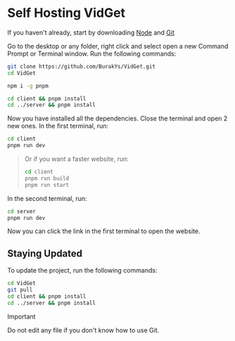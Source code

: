 # Self Hosting VidGet

If you haven't already, start by downloading [Node](https://nodejs.org) and [Git](https://git-scm.com)

Go to the desktop or any folder, right click and select open a new Command Prompt or Terminal window. Run the following commands:

```bash
git clone https://github.com/BurakYs/VidGet.git
cd VidGet

npm i -g pnpm

cd client && pnpm install
cd ../server && pnpm install
```

Now you have installed all the dependencies. Close the terminal and open 2 new ones. In the first terminal, run:

```bash
cd client
pnpm run dev
```

> Or if you want a faster website, run:
> ```bash
> cd client
> pnpm run build
> pnpm run start
> ```

In the second terminal, run:

```bash
cd server
pnpm run dev
```

Now you can click the link in the first terminal to open the website.

## Staying Updated

To update the project, run the following commands:

```bash
cd VidGet
git pull
cd client && pnpm install
cd ../server && pnpm install
```

> [!IMPORTANT]
> Do not edit any file if you don't know how to use Git.